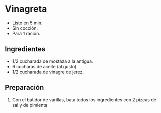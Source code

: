 # Vinagreta
- Listo en 5 min.
- Sin cocción.
- Para 1 ración.
## Ingredientes
- 1/2 cucharada de mostaza a la antigua.
- 6 cucharas de aceite (al gusto).
- 1/2 cucharada de vinagre de jerez.
## Preparación
1. Con el batidor de varillas, bata todos los ingredientes con 2 pizcas de sal y de pimienta.